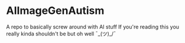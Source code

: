 # AIImageGenAutism
A repo to basically screw around with AI stuff
If you're reading this you really kinda shouldn't be but oh well ¯\_(ツ)_/¯
